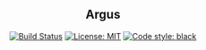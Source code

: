 <h2 align="center">Argus</h2>

<p align="center">
<a href="https://travis-ci.org/aliariff/argus"><img alt="Build Status" src="https://travis-ci.org/aliariff/argus.svg?branch=master"></a>
<a href="https://github.com/aliariff/argus/blob/master/LICENSE"><img alt="License: MIT" src="https://black.readthedocs.io/en/stable/_static/license.svg"></a>
<a href="https://github.com/ambv/black"><img alt="Code style: black" src="https://img.shields.io/badge/code%20style-black-000000.svg"></a>
</p>
